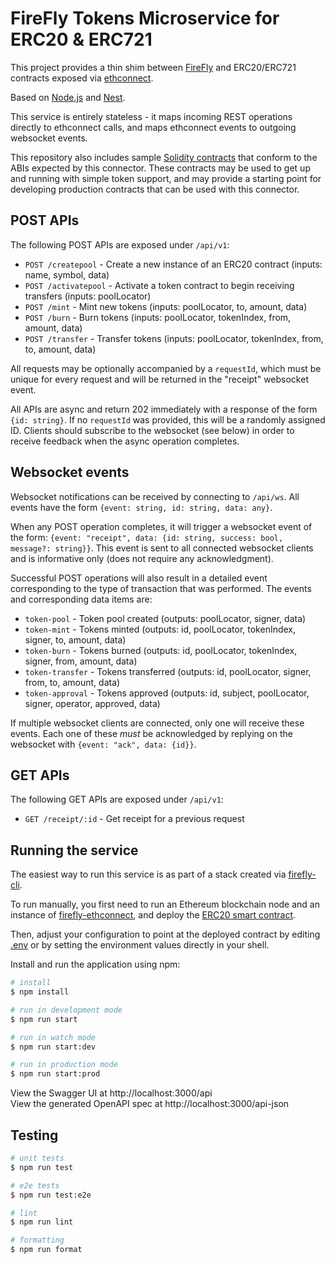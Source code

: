# FireFly Tokens Microservice for ERC20 & ERC721

This project provides a thin shim between [FireFly](https://github.com/hyperledger/firefly)
and ERC20/ERC721 contracts exposed via [ethconnect](https://github.com/hyperledger/firefly-ethconnect).

Based on [Node.js](http://nodejs.org) and [Nest](http://nestjs.com).

This service is entirely stateless - it maps incoming REST operations directly to ethconnect
calls, and maps ethconnect events to outgoing websocket events.

This repository also includes sample [Solidity contracts](samples/solidity/) that conform to the ABIs
expected by this connector. These contracts may be used to get up and running with simple token
support, and may provide a starting point for developing production contracts that can be used
with this connector.

## POST APIs

The following POST APIs are exposed under `/api/v1`:

* `POST /createpool` - Create a new instance of an ERC20 contract (inputs: name, symbol, data)
* `POST /activatepool` - Activate a token contract to begin receiving transfers (inputs: poolLocator)
* `POST /mint` - Mint new tokens (inputs: poolLocator, to, amount, data)
* `POST /burn` - Burn tokens (inputs: poolLocator, tokenIndex, from, amount, data)
* `POST /transfer` - Transfer tokens (inputs: poolLocator, tokenIndex, from, to, amount, data)

All requests may be optionally accompanied by a `requestId`, which must be unique for every
request and will be returned in the "receipt" websocket event.

All APIs are async and return 202 immediately with a response of the form `{id: string}`.
If no `requestId` was provided, this will be a randomly assigned ID. Clients should
subscribe to the websocket (see below) in order to receive feedback when the async
operation completes.

## Websocket events

Websocket notifications can be received by connecting to `/api/ws`.
All events have the form `{event: string, id: string, data: any}`.

When any POST operation completes, it will trigger a websocket event of the form:
`{event: "receipt", data: {id: string, success: bool, message?: string}}`.
This event is sent to all connected websocket clients and is informative only (does
not require any acknowledgment).

Successful POST operations will also result in a detailed event corresponding to the type of
transaction that was performed. The events and corresponding data items are:

* `token-pool` - Token pool created (outputs: poolLocator, signer, data)
* `token-mint` - Tokens minted (outputs: id, poolLocator, tokenIndex, signer, to, amount, data)
* `token-burn` - Tokens burned (outputs: id, poolLocator, tokenIndex, signer, from, amount, data)
* `token-transfer` - Tokens transferred (outputs: id, poolLocator, signer, from, to, amount, data)
* `token-approval` - Tokens approved (outputs: id, subject, poolLocator, signer, operator, approved, data)

If multiple websocket clients are connected, only one will receive these events.
Each one of these _must_ be acknowledged by replying on the websocket with `{event: "ack", data: {id}}`.

## GET APIs

The following GET APIs are exposed under `/api/v1`:

* `GET /receipt/:id` - Get receipt for a previous request

## Running the service

The easiest way to run this service is as part of a stack created via
[firefly-cli](https://github.com/hyperledger/firefly-cli).

To run manually, you first need to run an Ethereum blockchain node and an instance of
[firefly-ethconnect](https://github.com/hyperledger/firefly-ethconnect), and deploy the
[ERC20 smart contract](solidity/contracts/ERC20MixedFungible.sol).

Then, adjust your configuration to point at the deployed contract by editing [.env](.env)
or by setting the environment values directly in your shell.

Install and run the application using npm:

```bash
# install
$ npm install

# run in development mode
$ npm run start

# run in watch mode
$ npm run start:dev

# run in production mode
$ npm run start:prod
```

View the Swagger UI at http://localhost:3000/api<br />
View the generated OpenAPI spec at http://localhost:3000/api-json

## Testing

```bash
# unit tests
$ npm run test

# e2e tests
$ npm run test:e2e

# lint
$ npm run lint

# formatting
$ npm run format
```
